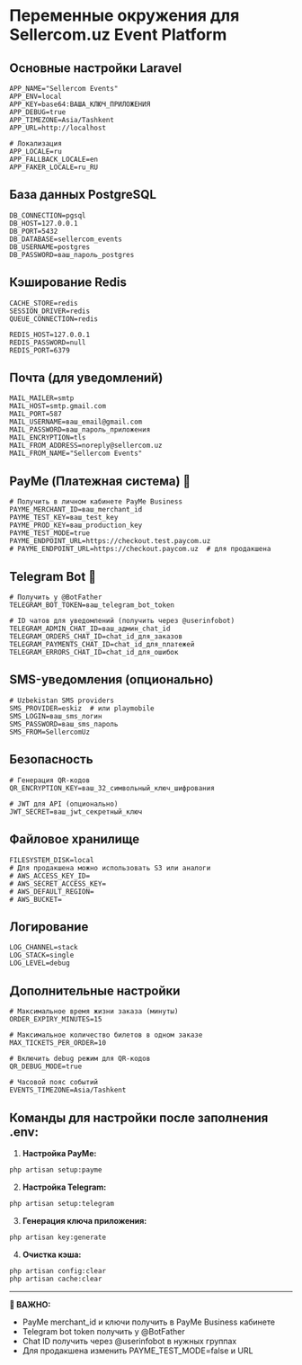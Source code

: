 # Переменные окружения для Sellercom.uz Event Platform

## Основные настройки Laravel
```env
APP_NAME="Sellercom Events"
APP_ENV=local
APP_KEY=base64:ВАША_КЛЮЧ_ПРИЛОЖЕНИЯ
APP_DEBUG=true
APP_TIMEZONE=Asia/Tashkent
APP_URL=http://localhost

# Локализация
APP_LOCALE=ru
APP_FALLBACK_LOCALE=en
APP_FAKER_LOCALE=ru_RU
```

## База данных PostgreSQL
```env
DB_CONNECTION=pgsql
DB_HOST=127.0.0.1
DB_PORT=5432
DB_DATABASE=sellercom_events
DB_USERNAME=postgres
DB_PASSWORD=ваш_пароль_postgres
```

## Кэширование Redis
```env
CACHE_STORE=redis
SESSION_DRIVER=redis
QUEUE_CONNECTION=redis

REDIS_HOST=127.0.0.1
REDIS_PASSWORD=null
REDIS_PORT=6379
```

## Почта (для уведомлений)
```env
MAIL_MAILER=smtp
MAIL_HOST=smtp.gmail.com
MAIL_PORT=587
MAIL_USERNAME=ваш_email@gmail.com
MAIL_PASSWORD=ваш_пароль_приложения
MAIL_ENCRYPTION=tls
MAIL_FROM_ADDRESS=noreply@sellercom.uz
MAIL_FROM_NAME="Sellercom Events"
```

## PayMe (Платежная система) 🔔
```env
# Получить в личном кабинете PayMe Business
PAYME_MERCHANT_ID=ваш_merchant_id
PAYME_TEST_KEY=ваш_test_key
PAYME_PROD_KEY=ваш_production_key
PAYME_TEST_MODE=true
PAYME_ENDPOINT_URL=https://checkout.test.paycom.uz
# PAYME_ENDPOINT_URL=https://checkout.paycom.uz  # для продакшена
```

## Telegram Bot 🔔
```env
# Получить у @BotFather
TELEGRAM_BOT_TOKEN=ваш_telegram_bot_token

# ID чатов для уведомлений (получить через @userinfobot)
TELEGRAM_ADMIN_CHAT_ID=ваш_админ_chat_id
TELEGRAM_ORDERS_CHAT_ID=chat_id_для_заказов
TELEGRAM_PAYMENTS_CHAT_ID=chat_id_для_платежей
TELEGRAM_ERRORS_CHAT_ID=chat_id_для_ошибок
```

## SMS-уведомления (опционально)
```env
# Uzbekistan SMS providers
SMS_PROVIDER=eskiz  # или playmobile
SMS_LOGIN=ваш_sms_логин
SMS_PASSWORD=ваш_sms_пароль
SMS_FROM=SellercomUz
```

## Безопасность
```env
# Генерация QR-кодов
QR_ENCRYPTION_KEY=ваш_32_символьный_ключ_шифрования

# JWT для API (опционально)
JWT_SECRET=ваш_jwt_секретный_ключ
```

## Файловое хранилище
```env
FILESYSTEM_DISK=local
# Для продакшена можно использовать S3 или аналоги
# AWS_ACCESS_KEY_ID=
# AWS_SECRET_ACCESS_KEY=
# AWS_DEFAULT_REGION=
# AWS_BUCKET=
```

## Логирование
```env
LOG_CHANNEL=stack
LOG_STACK=single
LOG_LEVEL=debug
```

## Дополнительные настройки
```env
# Максимальное время жизни заказа (минуты)
ORDER_EXPIRY_MINUTES=15

# Максимальное количество билетов в одном заказе
MAX_TICKETS_PER_ORDER=10

# Включить debug режим для QR-кодов
QR_DEBUG_MODE=true

# Часовой пояс событий
EVENTS_TIMEZONE=Asia/Tashkent
```

## Команды для настройки после заполнения .env:

1. **Настройка PayMe:**
```bash
php artisan setup:payme
```

2. **Настройка Telegram:**
```bash
php artisan setup:telegram
```

3. **Генерация ключа приложения:**
```bash
php artisan key:generate
```

4. **Очистка кэша:**
```bash
php artisan config:clear
php artisan cache:clear
```

---

**🔔 ВАЖНО:** 
- PayMe merchant_id и ключи получить в PayMe Business кабинете
- Telegram bot token получить у @BotFather 
- Chat ID получить через @userinfobot в нужных группах
- Для продакшена изменить PAYME_TEST_MODE=false и URL 
